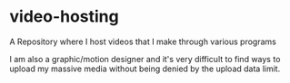 # video-hosting
A Repository where I host videos that I make through various programs

I am also a graphic/motion designer and it's very difficult to find ways to upload my massive media without being denied by the upload data limit.
